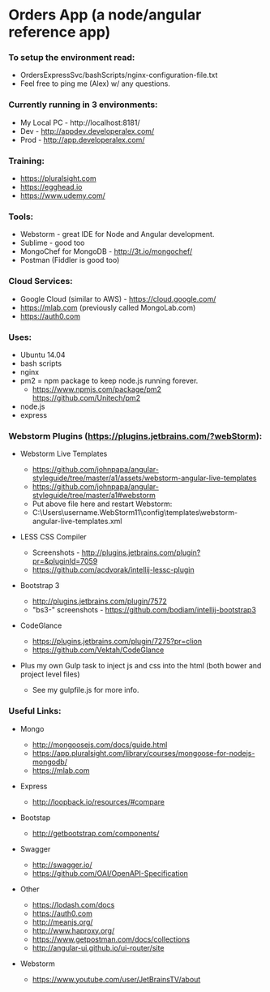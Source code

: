 # Orders App (a node/angular reference app)

### To setup the environment read:
* OrdersExpressSvc/bashScripts/nginx-configuration-file.txt
* Feel free to ping me (Alex) w/ any questions.

### Currently running in 3 environments:
* My Local PC - http://localhost:8181/
* Dev - http://appdev.developeralex.com/
* Prod - http://app.developeralex.com/

### Training:
* https://pluralsight.com
* https://egghead.io
* https://www.udemy.com/

### Tools:
* Webstorm - great IDE for Node and Angular development.
* Sublime - good too
* MongoChef for MongoDB - http://3t.io/mongochef/
* Postman (Fiddler is good too)

### Cloud Services:
* Google Cloud (similar to AWS) - https://cloud.google.com/
* https://mlab.com (previously called MongoLab.com)
* https://auth0.com

### Uses:
* Ubuntu 14.04
* bash scripts
* nginx
* pm2 = npm package to keep node.js running forever.
  - https://www.npmjs.com/package/pm2  https://github.com/Unitech/pm2
* node.js
* express

### Webstorm Plugins (https://plugins.jetbrains.com/?webStorm):
* Webstorm Live Templates
  - https://github.com/johnpapa/angular-styleguide/tree/master/a1/assets/webstorm-angular-live-templates
  - https://github.com/johnpapa/angular-styleguide/tree/master/a1#webstorm
  - Put above file here and restart Webstorm:
  - C:\Users\username\.WebStorm11\config\templates\webstorm-angular-live-templates.xml

* LESS CSS Compiler
  - Screenshots - http://plugins.jetbrains.com/plugin?pr=&pluginId=7059
  - https://github.com/acdvorak/intellij-lessc-plugin

* Bootstrap 3
  - http://plugins.jetbrains.com/plugin/7572
  - "bs3-" screenshots - https://github.com/bodiam/intellij-bootstrap3

* CodeGlance
  - https://plugins.jetbrains.com/plugin/7275?pr=clion
  - https://github.com/Vektah/CodeGlance

* Plus my own Gulp task to inject js and css into the html (both bower and project level files)
  - See my gulpfile.js for more info.


### Useful Links:
* Mongo
  - http://mongoosejs.com/docs/guide.html
  - https://app.pluralsight.com/library/courses/mongoose-for-nodejs-mongodb/
  - https://mlab.com

* Express
  - http://loopback.io/resources/#compare

* Bootstap
  - http://getbootstrap.com/components/

* Swagger
  - http://swagger.io/
  - https://github.com/OAI/OpenAPI-Specification

* Other
  - https://lodash.com/docs
  - https://auth0.com
  - http://meanjs.org/
  - http://www.haproxy.org/
  - https://www.getpostman.com/docs/collections
  - http://angular-ui.github.io/ui-router/site

* Webstorm
  - https://www.youtube.com/user/JetBrainsTV/about
